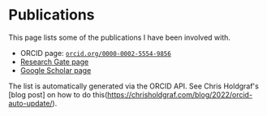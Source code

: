 # Publications

This page lists some of the publications I have been involved with.

- ORCID page: [`orcid.org/0000-0002-5554-9856`](https://orcid.org/0000-0002-5554-9856)
- [Research Gate page](https://www.researchgate.net/profile/Adam-Jensen-4)
- [Google Scholar page](https://scholar.google.com/citations?user=y7tqTUoAAAAJ&hl=en)

The list is automatically generated via the ORCID API.
See Chris Holdgraf's [blog post] on how to do this(https://chrisholdgraf.com/blog/2022/orcid-auto-update/).

```{include} _static/publications.txt
```
